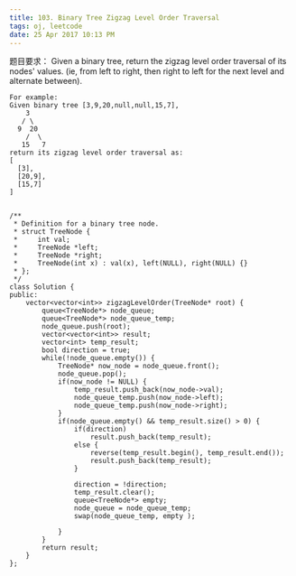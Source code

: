 ```yaml
---
title: 103. Binary Tree Zigzag Level Order Traversal
tags: oj, leetcode
date: 25 Apr 2017 10:13 PM
---
```

题目要求：
	Given a binary tree, return the zigzag level order traversal of its nodes' values. (ie, from left to right, then right to left for the next level and alternate between).
	
	For example:
	Given binary tree [3,9,20,null,null,15,7],
	    3
	   / \
	  9  20
	    /  \
	   15   7
	return its zigzag level order traversal as:
	[
	  [3],
	  [20,9],
	  [15,7]
	]


	/**
	 * Definition for a binary tree node.
	 * struct TreeNode {
	 *     int val;
	 *     TreeNode *left;
	 *     TreeNode *right;
	 *     TreeNode(int x) : val(x), left(NULL), right(NULL) {}
	 * };
	 */
	class Solution {
	public:
	    vector<vector<int>> zigzagLevelOrder(TreeNode* root) {
	        queue<TreeNode*> node_queue;
	        queue<TreeNode*> node_queue_temp;
	        node_queue.push(root);
	        vector<vector<int>> result;
	        vector<int> temp_result;
	        bool direction = true;
	        while(!node_queue.empty()) {
	            TreeNode* now_node = node_queue.front();
	            node_queue.pop();
	            if(now_node != NULL) {
	                temp_result.push_back(now_node->val);
	                node_queue_temp.push(now_node->left);
	                node_queue_temp.push(now_node->right);
	            }
	            if(node_queue.empty() && temp_result.size() > 0) {
	                if(direction)
	                    result.push_back(temp_result);
	                else {
	                    reverse(temp_result.begin(), temp_result.end());
	                    result.push_back(temp_result);
	                }
	
	                direction = !direction;
	                temp_result.clear();
	                queue<TreeNode*> empty;
	                node_queue = node_queue_temp;
	                swap(node_queue_temp, empty );
	
	            }
	        }
	        return result;
	    }
	};